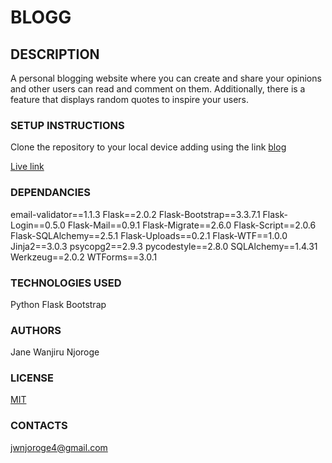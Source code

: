 # BLOGG

## DESCRIPTION

 A personal blogging website where you can create and share your opinions and other users can read and comment on them. Additionally, there is a feature that displays random quotes to inspire your users.

### SETUP INSTRUCTIONS

Clone the repository to your local device adding using the link [blog](git@github.com:njoroge-jane/blog.git)

[Live link](https://minutepitchespro.herokuapp.com/)

### DEPENDANCIES

email-validator==1.1.3
Flask==2.0.2
Flask-Bootstrap==3.3.7.1
Flask-Login==0.5.0
Flask-Mail==0.9.1
Flask-Migrate==2.6.0
Flask-Script==2.0.6
Flask-SQLAlchemy==2.5.1
Flask-Uploads==0.2.1
Flask-WTF==1.0.0
Jinja2==3.0.3
psycopg2==2.9.3
pycodestyle==2.8.0
SQLAlchemy==1.4.31
Werkzeug==2.0.2
WTForms==3.0.1

### TECHNOLOGIES USED

Python
Flask
Bootstrap

### AUTHORS

Jane Wanjiru Njoroge

### LICENSE

[MIT](https://choosealicense.com/licenses/mit/)

### CONTACTS

jwnjoroge4@gmail.com
